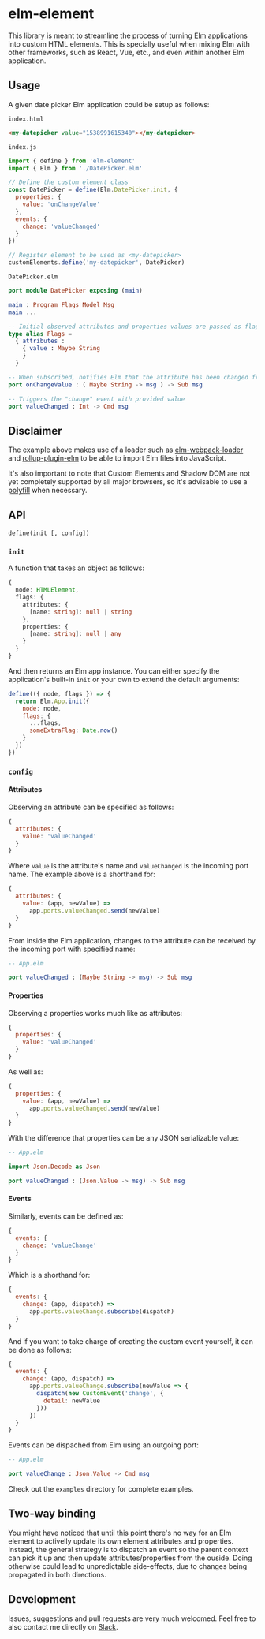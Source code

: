 # elm-element
This library is meant to streamline the process of turning [Elm](http://elm-lang.org/) applications into custom HTML elements. This is specially useful when mixing Elm with other frameworks, such as React, Vue, etc., and even within another Elm application.

## Usage
A given date picker Elm application could be setup as follows:

```index.html```
```html
<my-datepicker value="1538991615340"></my-datepicker>
```

```index.js```
```javascript
import { define } from 'elm-element'
import { Elm } from './DatePicker.elm'

// Define the custom element class
const DatePicker = define(Elm.DatePicker.init, {
  properties: {
    value: 'onChangeValue'
  },
  events: {
    change: 'valueChanged'
  }
})

// Register element to be used as <my-datepicker>
customElements.define('my-datepicker', DatePicker)
```

```DatePicker.elm```
```elm
port module DatePicker exposing (main)

main : Program Flags Model Msg
main ...

-- Initial observed attributes and properties values are passed as flags
type alias Flags =
  { attributes :
    { value : Maybe String
    }
  }

-- When subscribed, notifies Elm that the attribute has been changed from the outside
port onChangeValue : ( Maybe String -> msg ) -> Sub msg

-- Triggers the "change" event with provided value
port valueChanged : Int -> Cmd msg
```

## Disclaimer
The example above makes use of a loader such as [elm-webpack-loader](https://www.npmjs.com/package/elm-webpack-loader) and [rollup-plugin-elm](https://www.npmjs.com/package/rollup-plugin-elm) to be able to import Elm files into JavaScript.

It's also important to note that Custom Elements and Shadow DOM are not yet completely supported by all major browsers, so it's advisable to use a [polyfill](https://www.webcomponents.org/polyfills) when necessary.

## API

```
define(init [, config])
```
### ```init```
A function that takes an object as follows:
```typescript
{
  node: HTMLElement,
  flags: {
    attributes: {
      [name: string]: null | string
    },
    properties: {
      [name: string]: null | any
    }
  }
}
```
And then returns an Elm app instance. You can either specify the application's built-in ```init``` or your own to extend the default arguments:
```javascript
define(({ node, flags }) => {
  return Elm.App.init({
    node: node,
    flags: {
      ...flags,
      someExtraFlag: Date.now()
    }
  })
})
```

### ```config```

#### Attributes
Observing an attribute can be specified as follows:
```javascript
{
  attributes: {
    value: 'valueChanged'
  }
}
```
Where ```value``` is the attribute's name and ```valueChanged``` is the incoming port name. The example above is a shorthand for:
```javascript
{
  attributes: {
    value: (app, newValue) =>
      app.ports.valueChanged.send(newValue)
  }
}
```
From inside the Elm application, changes to the attribute can be received by the incoming port with specified name:
```elm
-- App.elm

port valueChanged : (Maybe String -> msg) -> Sub msg
```

#### Properties
Observing a properties works much like as attributes:
```javascript
{
  properties: {
    value: 'valueChanged'
  }
}
```
As well as:
```javascript
{
  properties: {
    value: (app, newValue) =>
      app.ports.valueChanged.send(newValue)
  }
}
```
With the difference that properties can be any JSON serializable value:
```elm
-- App.elm

import Json.Decode as Json

port valueChanged : (Json.Value -> msg) -> Sub msg
```

#### Events
Similarly, events can be defined as:
```javascript
{
  events: {
    change: 'valueChange'
  }
}
```
Which is a shorthand for:
```javascript
{
  events: {
    change: (app, dispatch) =>
      app.ports.valueChange.subscribe(dispatch)
  }
}
```
And if you want to take charge of creating the custom event yourself, it can be done as follows:
```javascript
{
  events: {
    change: (app, dispatch) =>
      app.ports.valueChange.subscribe(newValue => {
        dispatch(new CustomEvent('change', {
          detail: newValue
        }))
      })
  }
}
```
Events can be dispached from Elm using an outgoing port:
```elm
-- App.elm

port valueChange : Json.Value -> Cmd msg
```

Check out the ```examples``` directory for complete examples.

## Two-way binding
You might have noticed that until this point there's no way for an Elm element to activelly update its own element attributes and properties. Instead, the general strategy is to dispatch an event so the parent context can pick it up and then update attributes/properties from the ouside. Doing otherwise could lead to unpredictable side-effects, due to changes being propagated in both directions.

## Development
Issues, suggestions and pull requests are very much welcomed. Feel free to also contact me directly on [Slack](http://elmlang.herokuapp.com/).
